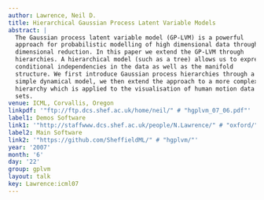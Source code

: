 ```yaml
---
author: Lawrence, Neil D.
title: Hierarchical Gaussian Process Latent Variable Models
abstract: |
  The Gaussian process latent variable model (GP-LVM) is a powerful
  approach for probabilistic modelling of high dimensional data through
  dimensional reduction. In this paper we extend the GP-LVM through
  hierarchies. A hierarchical model (such as a tree) allows us to express
  conditional independencies in the data as well as the manifold
  structure. We first introduce Gaussian process hierarchies through a
  simple dynamical model, we then extend the approach to a more complex
  hierarchy which is applied to the visualisation of human motion data
  sets.
venue: ICML, Corvallis, Oregon
linkpdf: '"ftp://ftp.dcs.shef.ac.uk/home/neil/" # "hgplvm_07_06.pdf"'
label1: Demos Software
link1: '"http://staffwww.dcs.shef.ac.uk/people/N.Lawrence/" # "oxford/"'
label2: Main Software
link2: '"https://github.com/SheffieldML/" # "hgplvm/"'
year: '2007'
month: '6'
day: '22'
group: gplvm
layout: talk
key: Lawrence:icml07
---
```

